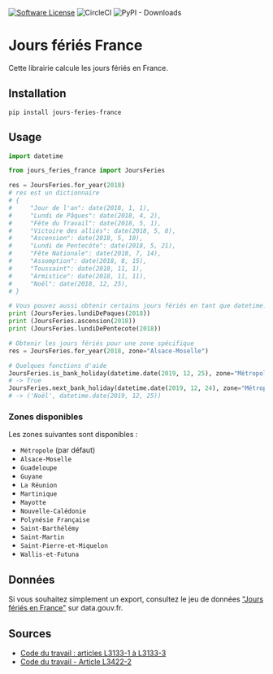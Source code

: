 [![Software License](https://img.shields.io/badge/License-MIT-orange.svg?style=flat-square)](https://github.com/etalab/jours-feries-france/blob/master/LICENSE.md)
![CircleCI](https://img.shields.io/circleci/project/github/etalab/jours-feries-france.svg?style=flat-square)
![PyPI - Downloads](https://img.shields.io/pypi/dm/jours-feries-france.svg?style=flat-square)

# Jours fériés France
Cette librairie calcule les jours fériés en France.

## Installation
```
pip install jours-feries-france
```

## Usage
```python
import datetime

from jours_feries_france import JoursFeries

res = JoursFeries.for_year(2018)
# res est un dictionnaire
# {
#     "Jour de l'an": date(2018, 1, 1),
#     "Lundi de Pâques": date(2018, 4, 2),
#     "Fête du Travail": date(2018, 5, 1),
#     "Victoire des alliés": date(2018, 5, 8),
#     "Ascension": date(2018, 5, 10),
#     "Lundi de Pentecôte": date(2018, 5, 21),
#     "Fête Nationale": date(2018, 7, 14),
#     "Assomption": date(2018, 8, 15),
#     "Toussaint": date(2018, 11, 1),
#     "Armistice": date(2018, 11, 11),
#     "Noël": date(2018, 12, 25),
# }

# Vous pouvez aussi obtenir certains jours fériés en tant que datetime.date
print (JoursFeries.lundiDePaques(2018))
print (JoursFeries.ascension(2018))
print (JoursFeries.lundiDePentecote(2018))

# Obtenir les jours fériés pour une zone spécifique
res = JoursFeries.for_year(2018, zone="Alsace-Moselle")

# Quelques fonctions d'aide
JoursFeries.is_bank_holiday(datetime.date(2019, 12, 25), zone="Métropole")
# -> True
JoursFeries.next_bank_holiday(datetime.date(2019, 12, 24), zone="Métropole")
# -> ('Noël', datetime.date(2019, 12, 25))
```

### Zones disponibles
Les zones suivantes sont disponibles :
- `Métropole` (par défaut)
- `Alsace-Moselle`
- `Guadeloupe`
- `Guyane`
- `La Réunion`
- `Martinique`
- `Mayotte`
- `Nouvelle-Calédonie`
- `Polynésie Française`
- `Saint-Barthélémy`
- `Saint-Martin`
- `Saint-Pierre-et-Miquelon`
- `Wallis-et-Futuna`

## Données
Si vous souhaitez simplement un export, consultez le jeu de données ["Jours fériés en France"](https://www.data.gouv.fr/fr/datasets/jours-feries-en-france/) sur data.gouv.fr.

## Sources
- [Code du travail : articles L3133-1 à L3133-3](https://www.legifrance.gouv.fr/affichCode.do?idSectionTA=LEGISCTA000033008129&cidTexte=LEGITEXT000006072050)
- [ Code du travail - Article L3422-2](https://www.legifrance.gouv.fr/affichCodeArticle.do?idArticle=LEGIARTI000035902463&cidTexte=LEGITEXT000006072050)
